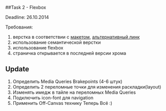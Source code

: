 ##Task 2 - Flexbox

Deadline: 26.10.2014

Требования:

1. верстка в соответствии с [макетом](http://sho.io/Layout?full#3), [альтернативный линк](http://rolling-scopes.github.io/front-end-course/tasks/task2.png)
2. использование семантической верстки
3. использование flexbox
4. страничка открывается в последней версии хрома

## Update
1. Определить Media Queries Brakepoints (4-6 штук)
2. Определить 2 переломные точки для изменения раскладки(layout)
3. Изменять имедж в тайле на переломных Media Queries
4. Подключить icon-font для navigation
5. Применить Off-Canvas технику
Теперь Всё :)
